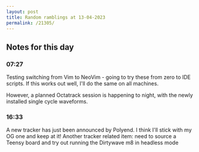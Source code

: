 ```yaml
---
layout: post
title: Random ramblings at 13-04-2023
permalink: /21305/
---
```

## Notes for this day

### 07:27

Testing switching from Vim to NeoVim - going to try these from zero to IDE
scripts. If this works out well, I'll do the same on all machines.

However, a planned Octatrack session is happening to night, with the newly
installed single cycle waveforms.

### 16:33

A new tracker has just been announced by Polyend. I think I'll stick with my OG
one and keep at it! Another tracker related item: need to source a Teensy board
and try out running the Dirtywave m8 in headless mode
